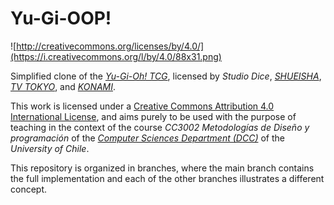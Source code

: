 # Yu-Gi-OOP!

![http://creativecommons.org/licenses/by/4.0/](https://i.creativecommons.org/l/by/4.0/88x31.png)

Simplified clone of the 
*[Yu-Gi-Oh! TCG](https://www.yugioh-card.com/en/)*, licensed by *Studio Dice*, 
*[SHUEISHA](https://www.shueisha.co.jp/en/)*, *[TV TOKYO](https://www.txhd.co.jp)*, and 
*[KONAMI](https://www.konami.com/en/)*.

This work is licensed under a
[Creative Commons Attribution 4.0 International License](http://creativecommons.org/licenses/by/4.0/), 
and aims purely to be used with the purpose of teaching in the context of the course 
*CC3002 Metodologías de Diseño y programación* of the 
*[Computer Sciences Department (DCC)](https://www.dcc.uchile.cl)* of the 
*University of Chile*.

This repository is organized in branches, where the main branch contains the full implementation 
and each of the other branches illustrates a different concept.
